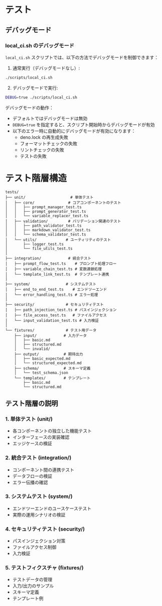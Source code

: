 # テスト

## デバッグモード

### local_ci.sh のデバッグモード

`local_ci.sh` スクリプトでは、以下の方法でデバッグモードを制御できます：

1. 通常実行（デバッグモードなし）:

```bash
./scripts/local_ci.sh
```

2. デバッグモードで実行:

```bash
DEBUG=true ./scripts/local_ci.sh
```

デバッグモードの動作：

- デフォルトではデバッグモードは無効
- `DEBUG=true` を指定すると、スクリプト開始時からデバッグモードが有効
- 以下のエラー時に自動的にデバッグモードが有効になります：
  - deno.lock の再生成失敗
  - フォーマットチェックの失敗
  - リントチェックの失敗
  - テストの失敗

# テスト階層構造

```
tests/
├── unit/                    # 単体テスト
│   ├── core/               # コアコンポーネントのテスト
│   │   ├── prompt_manager_test.ts
│   │   ├── prompt_generator_test.ts
│   │   └── variable_replacer_test.ts
│   ├── validation/         # バリデーション関連のテスト
│   │   ├── path_validator_test.ts
│   │   ├── markdown_validator_test.ts
│   │   └── schema_validator_test.ts
│   └── utils/             # ユーティリティのテスト
│       ├── logger_test.ts
│       └── file_utils_test.ts
│
├── integration/            # 統合テスト
│   ├── prompt_flow_test.ts    # プロンプト処理フロー
│   ├── variable_chain_test.ts # 変数連鎖処理
│   └── template_link_test.ts  # テンプレート連携
│
├── system/                # システムテスト
│   ├── end_to_end_test.ts    # エンドツーエンド
│   └── error_handling_test.ts # エラー処理
│
├── security/              # セキュリティテスト
│   ├── path_injection_test.ts # パスインジェクション
│   ├── file_access_test.ts   # ファイルアクセス
│   └── input_validation_test.ts # 入力検証
│
└── fixtures/              # テスト用データ
    ├── input/            # 入力データ
    │   ├── basic.md
    │   ├── structured.md
    │   └── invalid/
    ├── output/           # 期待出力
    │   ├── basic_expected.md
    │   └── structured_expected.md
    ├── schema/           # スキーマ定義
    │   └── test_schema.json
    └── templates/        # テンプレート
        ├── basic.md
        └── structured.md
```

## テスト階層の説明

### 1. 単体テスト (unit/)

- 各コンポーネントの独立した機能テスト
- インターフェースの実装確認
- エッジケースの検証

### 2. 統合テスト (integration/)

- コンポーネント間の連携テスト
- データフローの検証
- エラー伝播の確認

### 3. システムテスト (system/)

- エンドツーエンドのユースケーステスト
- 実際の運用シナリオの検証

### 4. セキュリティテスト (security/)

- パスインジェクション対策
- ファイルアクセス制御
- 入力検証

### 5. テストフィクスチャ (fixtures/)

- テストデータの管理
- 入力/出力のサンプル
- スキーマ定義
- テンプレート例

